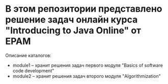 # В этом репозитории представлено решение задач онлайн курса "Introducing to Java Online" от EPAM
Описание каталогов:
* module1 – хранит решения задач первого модуля "Basics of software code development"
* module2 – хранит решения задач второго модуля "Algorithmization"
